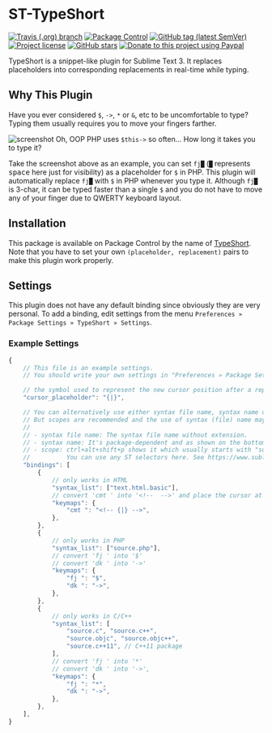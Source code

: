 # ST-TypeShort

[![Travis (.org) branch](https://img.shields.io/travis/jfcherng-sublime/ST-TypeShort/master?style=flat-square)](https://travis-ci.org/jfcherng-sublime/ST-TypeShort)
[![Package Control](https://img.shields.io/packagecontrol/dt/TypeShort?style=flat-square)](https://packagecontrol.io/packages/TypeShort)
[![GitHub tag (latest SemVer)](https://img.shields.io/github/tag/jfcherng-sublime/ST-TypeShort?style=flat-square&logo=github)](https://github.com/jfcherng-sublime/ST-TypeShort/tags)
[![Project license](https://img.shields.io/github/license/jfcherng-sublime/ST-TypeShort?style=flat-square&logo=github)](https://github.com/jfcherng-sublime/ST-TypeShort/blob/master/LICENSE)
[![GitHub stars](https://img.shields.io/github/stars/jfcherng-sublime/ST-TypeShort?style=flat-square&logo=github)](https://github.com/jfcherng-sublime/ST-TypeShort/stargazers)
[![Donate to this project using Paypal](https://img.shields.io/badge/paypal-donate-blue.svg?style=flat-square&logo=paypal)](https://www.paypal.me/jfcherng/5usd)

TypeShort is a snippet-like plugin for Sublime Text 3.
It replaces placeholders into corresponding replacements in real-time while typing.

## Why This Plugin

Have you ever considered `$`, `->`, `*` or `&`, etc to be uncomfortable to type?
Typing them usually requires you to move your fingers farther.

![screenshot](https://raw.githubusercontent.com/jfcherng-sublime/ST-TypeShort/gh-pages/images/screenshot.gif)
Oh, OOP PHP uses `$this->` so often... How long it takes you to type it?

Take the screenshot above as an example, you can set `fj█`
(`█` represents <kbd>space</kbd> here just for visibility) as a placeholder for `$` in PHP.
This plugin will automatically replace `fj█` with `$` in PHP whenever you type it.
Although `fj█` is 3-char, it can be typed faster than a single `$`
and you do not have to move any of your finger due to QWERTY keyboard layout.

## Installation

This package is available on Package Control by the name of [TypeShort](https://packagecontrol.io/packages/TypeShort).
Note that you have to set your own `(placeholder, replacement)` pairs to make this plugin work properly.

## Settings

This plugin does not have any default binding since obviously they are very personal.
To add a binding, edit settings from the menu `Preferences » Package Settings » TypeShort » Settings`.

### Example Settings

```javascript
{
    // This file is an example settings.
    // You should write your own settings in "Preferences » Package Settings » TypeShort » Settings"

    // the symbol used to represent the new cursor position after a replacement
    "cursor_placeholder": "{|}",

    // You can alternatively use either syntax file name, syntax name or scopes in the "syntax_list".
    // But scopes are recommended and the use of syntax (file) name may be removed in the future.
    //
    // - syntax file name: The syntax file name without extension.
    // - syntax name: It's package-dependent and as shown on the bottom-right corner of your ST windows.
    // - scope: ctrl+alt+shift+p shows it which usually starts with "source.xxx" or "text.xxx".
    //          You can use any ST selectors here. See https://www.sublimetext.com/docs/3/selectors.html
    "bindings": [
        {
            // only works in HTML
            "syntax_list": ["text.html.basic"],
            // convert 'cmt ' into '<!--  -->' and place the cursor at its mid
            "keymaps": {
                "cmt ": "<!-- {|} -->",
            },
        },
        {
            // only works in PHP
            "syntax_list": ["source.php"],
            // convert 'fj ' into '$'
            // convert 'dk ' into '->'
            "keymaps": {
                "fj ": "$",
                "dk ": "->",
            },
        },
        {
            // only works in C/C++
            "syntax_list": [
                "source.c", "source.c++",
                "source.objc", "source.objc++",
                "source.c++11", // C++11 package
            ],
            // convert 'fj ' into '*'
            // convert 'dk ' into '->',
            "keymaps": {
                "fj ": "*",
                "dk ": "->",
            },
        },
    ],
}
```
